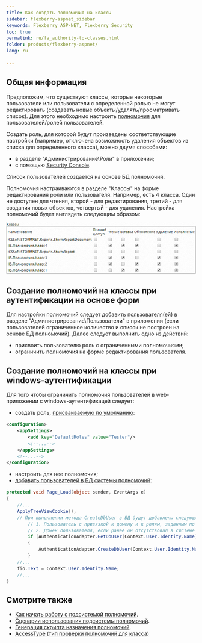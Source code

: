 ```yaml
---
title: Как создать полномочия на классы
sidebar: flexberry-aspnet_sidebar
keywords: Flexberry ASP-NET, Flexberry Security
toc: true
permalink: ru/fa_authority-to-classes.html
folder: products/flexberry-aspnet/
lang: ru

---
```


## Общая информация
Предположим, что существуют классы, которые некоторые пользователи или пользователи с определенной ролью не могут редактировать (создавать новые объекты/удалять/просматривать список). Для этого необходимо настроить [полномочия](efs_security.html) для пользователей/ролей пользователей.

Создать роль, для которой будут произведены соответствующие настройки (например, отключена возможность удаления объектов из списка для определенного класса), можно двумя способами:
* в разделе "Администрирование\Роли" в приложении;
* с помощью [Security Console](efs_security-console.html).

Список пользователей создается на основе БД полномочий.

Полномочия настраиваются в разделе "Классы" на форме редактирования роли или пользователя. Например, есть 4 класса. Один не доступен для чтения, второй - для редактирования, третий - для создания новых объектов, четвертый - для удаления. Настройка полномочий будет выглядеть следующим образом:

![](/images/pages/products/flexberry-aspnet/aspnet/authority-to-classes.png)

## Создание полномочий на классы при аутентификации на основе форм
Для настройки полномочий следует добавить пользователя(ей) в разделе "Администрирование\Пользователи" в приложении (если пользователей ограниченное количество и список не построен на основе БД полномочий). Далее следует выполнить одно из действий:

* присвоить пользователю роль с ограниченными полномочиями;
* ограничить полномочия на форме редактирования пользователя.

## Создание полномочий на классы при windows-аутентификации
Для того чтобы ограничить полномочия пользователей в web-приложении с windows-аутентификацей следует:

* создать роль, [присваиваемую по умолчанию](fa_authentication-adapter.html):

```xml
<configuration>
	<appSettings>
		<add key="DefaultRoles" value="Tester"/>
		<!--...-->
	</appSettings>
	<!--...-->
</configuration>
```

* настроить для нее полномочия;
* [добавить пользователей в БД системы полномочий](fa_authentication-adapter.html):

```cs
protected void Page_Load(object sender, EventArgs e)
{
	//...
	ApplyTreeViewCookie();
	// При выполнении метода CreateDbUser в БД будут добавлены следующие объекты:
        // 1. Пользователь с привязкой к домену и к ролям, заданным по умолчанию. 
        // 2. Домен пользователя, если ранее он отсутствовал в системе полномочий.
        if (AuthenticationAdapter.GetDbUser(Context.User.Identity.Name) == null)
        {
            AuthenticationAdapter.CreateDbUser(Context.User.Identity.Name);
        }
	//...
	fio.Text = Context.User.Identity.Name;
	//...
}
```

## Смотрите также

* [Как начать работу с подсистемой полномочий](how-to-start-work-with-right-manager.html).
* [Сценарии использования подсистемы полномочий](efs_rights-scenarios.html).
* [Генерация скрипта назначения полномочий](efs_permition-script-generation.html).
* [AccessType (тип проверки полномочий для класса)](efs_access-type.html)
